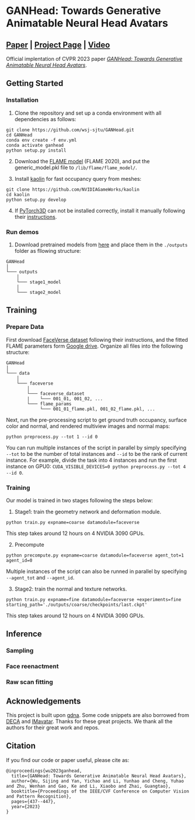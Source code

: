 # GANHead: Towards Generative Animatable Neural Head Avatars
## [Paper](https://openaccess.thecvf.com/content/CVPR2023/papers/Wu_GANHead_Towards_Generative_Animatable_Neural_Head_Avatars_CVPR_2023_paper.pdf) | [Project Page](https://wsj-sjtu.github.io/GANHead/) | [Video](https://www.youtube.com/watch?v=Cg0ubzo7DXk)
Official implentation of CVPR 2023 paper [*GANHead: Towards Generative Animatable Neural Head Avatars*](https://openaccess.thecvf.com/content/CVPR2023/papers/Wu_GANHead_Towards_Generative_Animatable_Neural_Head_Avatars_CVPR_2023_paper.pdf).

## Getting Started
### Installation
1. Clone the repository and set up a conda environment with all dependencies as follows:
```
git clone https://github.com/wsj-sjtu/GANHead.git
cd GANHead
conda env create -f env.yml
conda activate ganhead
python setup.py install
```

2. Download the [FLAME model](https://flame.is.tue.mpg.de/download.php) (FLAME 2020), and put the generic_model.pkl file to `/lib/flame/flame_model/`.

3. Install [kaolin](https://kaolin.readthedocs.io/en/latest/notes/installation.html) for fast occupancy query from meshes:
```
git clone https://github.com/NVIDIAGameWorks/kaolin
cd kaolin
python setup.py develop
```

4. If [PyTorch3D](https://github.com/facebookresearch/pytorch3d) can not be installed correctly, install it manually following their [instructions](https://github.com/facebookresearch/pytorch3d/blob/main/INSTALL.md).

### Run demos
1. Download pretrained models from [here](https://drive.google.com/file/d/1R1QLxiMAHiLmcQGHGcDfu0yHp5JcKaEV/view?usp=drive_link) and place them in the `./outputs` folder as fllowing structure:
```
GANHead
│
└─── outputs
    │
    └─── stage1_model
    │
    └─── stage2_model
```




## Training
### Prepare Data
First download [FaceVerse dataset](https://github.com/LizhenWangT/FaceVerse-Dataset) following their instructions, and the fitted FLAME parameters form [Google drive](https://drive.google.com/file/d/1W-r6H573sKW_euG1zjiEgqsSaO_aVvld/view?usp=drive_link). Organize all files into the following structure:
```
GANHead
│
└─── data
    │
    └─── faceverse
        │
        └─── faceverse_dataset
        |    └─── 001_01, 001_02, ...
        └─── flame_params
             └─── 001_01_flame.pkl, 001_02_flame.pkl, ...
```
Next, run the pre-processing script to get ground truth occupancy, surface color and normal, and rendered multiview images and normal maps:
```
python preprocess.py --tot 1 --id 0
```
You can run multiple instances of the script in parallel by simply specifying `--tot` to be the number of total instances and `--id` to be the rank of current instance. For example, divide the task into 4 instances and run the first instance on GPU0: `CUDA_VISIBLE_DEVICES=0 python preprocess.py --tot 4 --id 0`.

### Training
Our model is trained in two stages following the steps below:
1. Stage1: train the geometry network and deformation module.
```
python train.py expname=coarse datamodule=faceverse
```
This step takes around 12 hours on 4 NVIDIA 3090 GPUs.

2. Precompute
```
python precompute.py expname=coarse datamodule=faceverse agent_tot=1 agent_id=0
```
Multiple instances of the script can also be runned in parallel by specifying `--agent_tot` and `--agent_id`.

3. Stage2: train the normal and texture networks.
```
python train.py expname=fine datamodule=faceverse +experiments=fine starting_path='./outputs/coarse/checkpoints/last.ckpt'
```
This step takes around 12 hours on 4 NVIDIA 3090 GPUs.

## Inference
### Sampling
### Face reenactment
### Raw scan fitting

## Acknowledgements
This project is built upon [gdna](https://github.com/xuchen-ethz/gdna). Some code snippets are also borrowed from [DECA](https://github.com/yfeng95/DECA) and [IMavatar](https://github.com/zhengyuf/IMavatar). Thanks for these great projects. We thank all the authors for their great work and repos.

## Citation
If you find our code or paper useful, please cite as:
```
@inproceedings{wu2023ganhead,
  title={GANHead: Towards Generative Animatable Neural Head Avatars},
  author={Wu, Sijing and Yan, Yichao and Li, Yunhao and Cheng, Yuhao and Zhu, Wenhan and Gao, Ke and Li, Xiaobo and Zhai, Guangtao},
  booktitle={Proceedings of the IEEE/CVF Conference on Computer Vision and Pattern Recognition},
  pages={437--447},
  year={2023}
}
